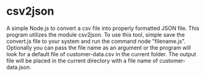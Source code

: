 # csv2json
A simple Node.js to convert a csv file into properly formatted JSON file. This program utilizes the module csv2json.
To use this tool, simple save the convert.js file to your system and run the command node "filename.js".
Optionally you can pass the file name as an argument or the program will look for a default file of customer-data.csv in the current folder.
The output file will be placed in the current directory with a file name of customer-data.json.


